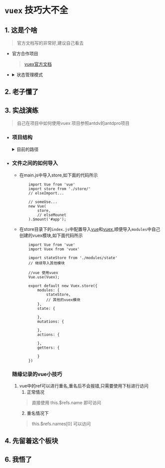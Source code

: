 # `vuex` 技巧大不全
## 1. 这是个啥
> 官方文档写的非常好,建议自己看去
+ 官方合作项目
  > [vuex官方文档](https://vuex.vuejs.org/zh)
+ <details>
    <summary> 状态管理模式 </summary>
    
    在一个专门的地方来存储数据,类似于仓库的存在,也可以视作一个快递中转站.统一管理数据,好知道一些数据到了什么地方,你的包裹到了什么地方
  </details>
## 2. 老子懂了

## 3. 实战演练
> 自己在项目中如何使用vuex 项目参照antdv的antdpro项目
+ ### 项目结构 
  <details>
    <summary>目前的路径</summary>
    
    > 带后缀的是文件,没带后缀就是文件夹
    - `src`
      -  `store`
         -  <font color=#008000>index.js</font>
         -  `modules`
            -  state.js
   </details>     
+ ### 文件之间的如何导入
  + 在main.js中导入store,如下面的代码所示
    ```
        import Vue from 'vue'
        import store from './store/'
        // elseImport...

        // someUse...
        new Vue(
            store,
            // elseMounet
        ).$mount('#app');
    ```
  + 在store目录下的`index.js`中配置导入[vue](https://cn.vuejs.org/index.html)和[vuex](https://vuex.vuejs.org/zh),顺便导入`modules`中自己创建的vuex模块,如下面代码所示
    ```
        import Vue from 'vue'
        import Vuex from 'vuex'

        import stateStore from './modules/state'
        // 继续导入其他模块

        //vue 使用vuex
        Vue.use(Vuex);

        export default new Vuex.store({
            modules: {
                stateStore,
                // 其他的vuex模块
            },
            state: {

            },
            mutations: {

            },
            actions: {

            },
            getters: {

            }
        })
    ```
  ### 随缘记录的vue小技巧
    1. vue中的ref可以进行重名,重名后不会报错,只需要使用下标进行访问
        1. 正常情况
        > 直接使用 this.$refs.name 即可访问 
        2. 重名情况下 
        > this.$refs.names[0] 可以访问
## 4. 先留着这个板块
## 6. 我悟了